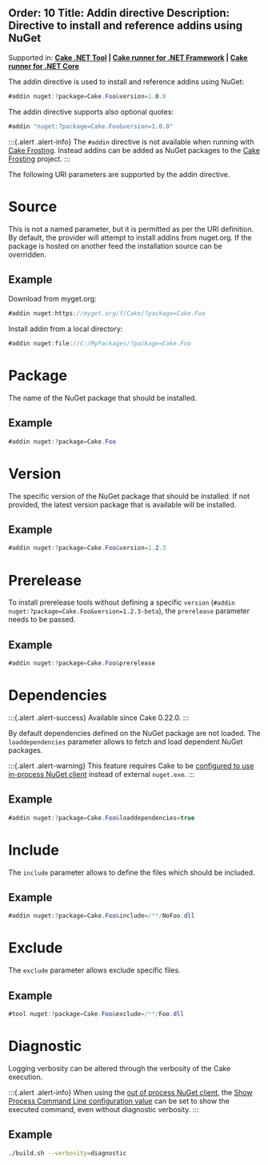 Order: 10
Title: Addin directive
Description: Directive to install and reference addins using NuGet
---

Supported in: **[Cake .NET Tool] | [Cake runner for .NET Framework] | [Cake runner for .NET Core]**

The addin directive is used to install and reference addins using NuGet:

```csharp
#addin nuget:?package=Cake.Foo&version=1.0.0
```

The addin directive supports also optional quotes:

```csharp
#addin "nuget:?package=Cake.Foo&version=1.0.0"
```

:::{.alert .alert-info}
The `#addin` directive is not available when running with [Cake Frosting].
Instead addins can be added as NuGet packages to the [Cake Frosting] project.
:::

The following URI parameters are supported by the addin directive.

# Source

This is not a named parameter, but it is permitted as per the URI definition.
By default, the provider will attempt to install addins from nuget.org.
If the package is hosted on another feed the installation source can be overridden.

## Example

Download from myget.org:

```csharp
#addin nuget:https://myget.org/f/Cake/?package=Cake.Foo
```

Install addin from a local directory:

```csharp
#addin nuget:file://C:/MyPackages/?package=Cake.Foo
```

# Package

The name of the NuGet package that should be installed.

## Example

```csharp
#addin nuget:?package=Cake.Foo
```

# Version

The specific version of the NuGet package that should be installed.
If not provided, the latest version package that is available will be installed.

## Example

```csharp
#addin nuget:?package=Cake.Foo&version=1.2.3
```

# Prerelease

To install prerelease tools without defining a specific `version` (`#addin nuget:?package=Cake.Foo&version=1.2.3-beta`), the `prerelease` parameter needs to be passed.

## Example

```csharp
#addin nuget:?package=Cake.Foo&prerelease
```

# Dependencies

:::{.alert .alert-success}
Available since Cake 0.22.0.
:::

By default dependencies defined on the NuGet package are not loaded.
The `loaddependencies` parameter allows to fetch and load dependent NuGet packages.

:::{.alert .alert-warning}
This feature requires Cake to be [configured to use in-process NuGet client] instead of external `nuget.exe`.
:::

## Example

```csharp
#addin nuget:?package=Cake.Foo&loaddependencies=true
```

# Include

The `include` parameter allows to define the files which should be included.

## Example

```csharp
#addin nuget:?package=Cake.Foo&include=/**/NoFoo.dll
```

# Exclude

The `exclude` parameter allows exclude specific files.

## Example

```csharp
#tool nuget:?package=Cake.Foo&exclude=/**/Foo.dll
```

# Diagnostic

Logging verbosity can be altered through the verbosity of the Cake execution.

:::{.alert .alert-info}
When using the [out of process NuGet client], the [Show Process Command Line configuration value]
can be set to show the executed command, even without diagnostic verbosity.
:::

## Example

```bash
./build.sh --verbosity=diagnostic
```

[Cake .NET Tool]: /docs/running-builds/runners/dotnet-tool
[Cake Frosting]: /docs/running-builds/runners/cake-frosting
[Cake runner for .NET Framework]: /docs/running-builds/runners/deprecated/cake-runner-for-dotnet-framework
[Cake runner for .NET Core]: /docs/running-builds/runners/deprecated/cake-runner-for-dotnet-core
[configured to use in-process NuGet client]: /docs/running-builds/configuration/default-configuration-values#in-process-nuget-installation
[out of process NuGet client]: /docs/running-builds/configuration/default-configuration-values#in-process-nuget-installation
[Show Process Command Line configuration value]: /docs/running-builds/configuration/default-configuration-values#show-process-command-line
